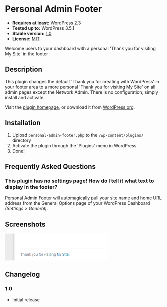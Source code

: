 # Personal Admin Footer

* __Requires at least:__ WordPress 2.3
* __Tested up to:__ WordPress 3.5.1
* __Stable version:__ [1.0](http://downloads.wordpress.org/plugin/personal-admin-footer.latest-stable.zip)
* __License:__ [MIT](http://opensource.org/licenses/mit-license.php)

Welcome users to your dashboard with a personal 'Thank you for visiting My Site' in the footer

## Description

This plugin changes the default 'Thank you for creating with WordPress' in your footer area to a more personal 'Thank you for visiting My Site' on all admin pages except the Network Admin. There is no configuration; simply install and activate.

Visit the [plugin homepage](http://bungeshea.com/plugins/personal-admin-footer/), or download it from [WordPress.org](http://wordpress.org/extend/plugins/personal-admin-footer).

## Installation

1. Upload `personal-admin-footer.php` to the `/wp-content/plugins/` directory
2. Activate the plugin through the 'Plugins' menu in WordPress
3. Done!

## Frequently Asked Questions

### This plugin has no settings page! How do I tell it what text to display in the footer?
Personal Admin Footer will automagically pull your site name and home URL address from the General Options page of your WordPress Dashboard *(Settings > General)*.

## Screenshots

![The footer text displaying in the dashboard](screenshot-1.png)

## Changelog

### 1.0
* Initial release